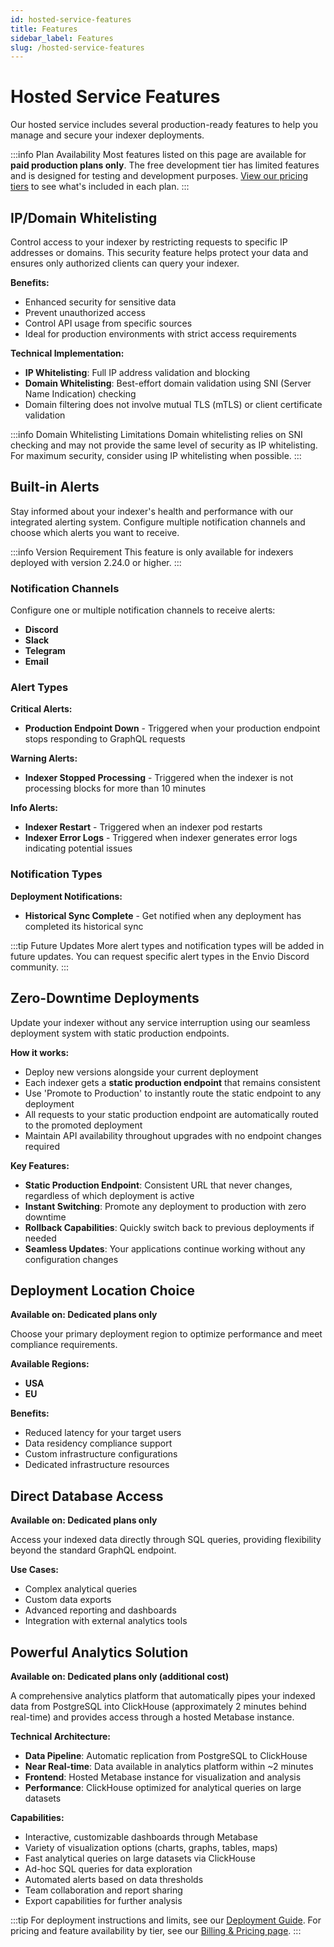 ```yaml
---
id: hosted-service-features
title: Features
sidebar_label: Features
slug: /hosted-service-features
---
```


# Hosted Service Features

Our hosted service includes several production-ready features to help you manage and secure your indexer deployments.

:::info Plan Availability
Most features listed on this page are available for **paid production plans only**. The free development tier has limited features and is designed for testing and development purposes. [View our pricing tiers](./hosted-service-billing.mdx) to see what's included in each plan.
:::

## IP/Domain Whitelisting

Control access to your indexer by restricting requests to specific IP addresses or domains. This security feature helps protect your data and ensures only authorized clients can query your indexer.

**Benefits:**
- Enhanced security for sensitive data
- Prevent unauthorized access
- Control API usage from specific sources
- Ideal for production environments with strict access requirements

**Technical Implementation:**
- **IP Whitelisting**: Full IP address validation and blocking
- **Domain Whitelisting**: Best-effort domain validation using SNI (Server Name Indication) checking
- Domain filtering does not involve mutual TLS (mTLS) or client certificate validation

:::info Domain Whitelisting Limitations
Domain whitelisting relies on SNI checking and may not provide the same level of security as IP whitelisting. For maximum security, consider using IP whitelisting when possible.
:::

## Built-in Alerts

Stay informed about your indexer's health and performance with our integrated alerting system. Configure multiple notification channels and choose which alerts you want to receive.

:::info Version Requirement
This feature is only available for indexers deployed with version 2.24.0 or higher.
:::

### Notification Channels

Configure one or multiple notification channels to receive alerts:

- **Discord** 
- **Slack**
- **Telegram** 
- **Email** 
### Alert Types

**Critical Alerts:**
- **Production Endpoint Down** - Triggered when your production endpoint stops responding to GraphQL requests

**Warning Alerts:**
- **Indexer Stopped Processing** - Triggered when the indexer is not processing blocks for more than 10 minutes

**Info Alerts:**
- **Indexer Restart** - Triggered when an indexer pod restarts
- **Indexer Error Logs** - Triggered when indexer generates error logs indicating potential issues

### Notification Types

**Deployment Notifications:**
- **Historical Sync Complete** - Get notified when any deployment has completed its historical sync

:::tip Future Updates
More alert types and notification types will be added in future updates. You can request specific alert types in the Envio Discord community.
:::

## Zero-Downtime Deployments

Update your indexer without any service interruption using our seamless deployment system with static production endpoints.

**How it works:**
- Deploy new versions alongside your current deployment
- Each indexer gets a **static production endpoint** that remains consistent
- Use 'Promote to Production' to instantly route the static endpoint to any deployment
- All requests to your static production endpoint are automatically routed to the promoted deployment
- Maintain API availability throughout upgrades with no endpoint changes required

**Key Features:**
- **Static Production Endpoint**: Consistent URL that never changes, regardless of which deployment is active
- **Instant Switching**: Promote any deployment to production with zero downtime
- **Rollback Capabilities**: Quickly switch back to previous deployments if needed
- **Seamless Updates**: Your applications continue working without any configuration changes


## Deployment Location Choice

**Available on: Dedicated plans only**

Choose your primary deployment region to optimize performance and meet compliance requirements.

**Available Regions:**
- **USA** 
- **EU** 

**Benefits:**
- Reduced latency for your target users
- Data residency compliance support
- Custom infrastructure configurations
- Dedicated infrastructure resources

## Direct Database Access

**Available on: Dedicated plans only**

Access your indexed data directly through SQL queries, providing flexibility beyond the standard GraphQL endpoint.

**Use Cases:**
- Complex analytical queries
- Custom data exports
- Advanced reporting and dashboards
- Integration with external analytics tools

## Powerful Analytics Solution

**Available on: Dedicated plans only (additional cost)**

A comprehensive analytics platform that automatically pipes your indexed data from PostgreSQL into ClickHouse (approximately 2 minutes behind real-time) and provides access through a hosted Metabase instance.

**Technical Architecture:**
- **Data Pipeline**: Automatic replication from PostgreSQL to ClickHouse
- **Near Real-time**: Data available in analytics platform within ~2 minutes
- **Frontend**: Hosted Metabase instance for visualization and analysis
- **Performance**: ClickHouse optimized for analytical queries on large datasets

**Capabilities:**
- Interactive, customizable dashboards through Metabase
- Variety of visualization options (charts, graphs, tables, maps)
- Fast analytical queries on large datasets via ClickHouse
- Ad-hoc SQL queries for data exploration
- Automated alerts based on data thresholds
- Team collaboration and report sharing
- Export capabilities for further analysis

:::tip
For deployment instructions and limits, see our [Deployment Guide](./hosted-service-deployment.md). For pricing and feature availability by tier, see our [Billing & Pricing page](./hosted-service-billing.mdx).
:::

